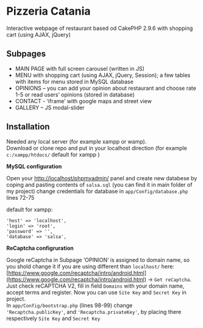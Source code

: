 # Pizzeria Catania

Interactive webpage of restaurant based od CakePHP 2.9.6
with shopping cart (using AJAX, jQuery)

## Subpages

*	MAIN PAGE with full screen carousel (written in JS)
*	MENU with shopping cart (using AJAX, jQuery, Session); a few tables with items for menu stored in MySQL database
*	OPINIONS – you can add your opinion about restaurant and choose rate 1-5 or read users’ opinions (stored in database)
*	CONTACT -  ‘iframe’ with  google maps and street view
*	GALLERY – JS modal-slider

## Installation


Needed any local server (for example xampp or wamp).  
Download or clone repo and put in your localhost direction 
(for example `c:/xampp/htdocs/` default for xampp )


**MySQL configuration**   

Open your [http://localhost/phpmyadmin/](http://localhost/phpmyadmin/) panel and create new databese by coping and pasting contents of `salsa.sql` (you can find it in main folder of my project)
change credentials for database in ```app/Config/database.php``` lines 72-75

default for xampp: 
```
'host' => 'localhost',
'login' => 'root',
'password' => '',
'database' => 'salsa',
```

**ReCaptcha configruration**

Google reCaptcha in Subpage ‘OPINION’ is assigned to domain name, so you shold change it if you are using different than `localhost/` 
here: [https://www.google.com/recaptcha/intro/android.html](https://www.google.com/recaptcha/intro/android.html) -> `Get reCaptcha`.  
Just check reCAPTCHA V2, fill in field `Domains`  with your domain name, accept terms and register.
Now you can use `Site Key` and `Secret Key` in project.  
In `app/Config/bootstrap.php` (lines 98-99) change  
``'Recaptcha.publicKey'``, and ``'Recaptcha.privateKey'``, by placing there respectively `Site Key` and `Secret Key`
